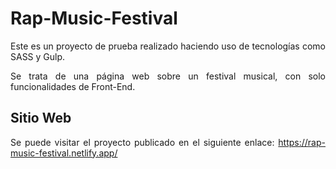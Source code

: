<div align="justify">

# Rap-Music-Festival

  Este es un proyecto de prueba realizado haciendo uso de tecnologías como SASS y Gulp.
  
  Se trata de una página web sobre un festival musical, con solo funcionalidades de Front-End.
  
  ## Sitio Web
  Se puede visitar el proyecto publicado en el siguiente enlace: https://rap-music-festival.netlify.app/
</div>
